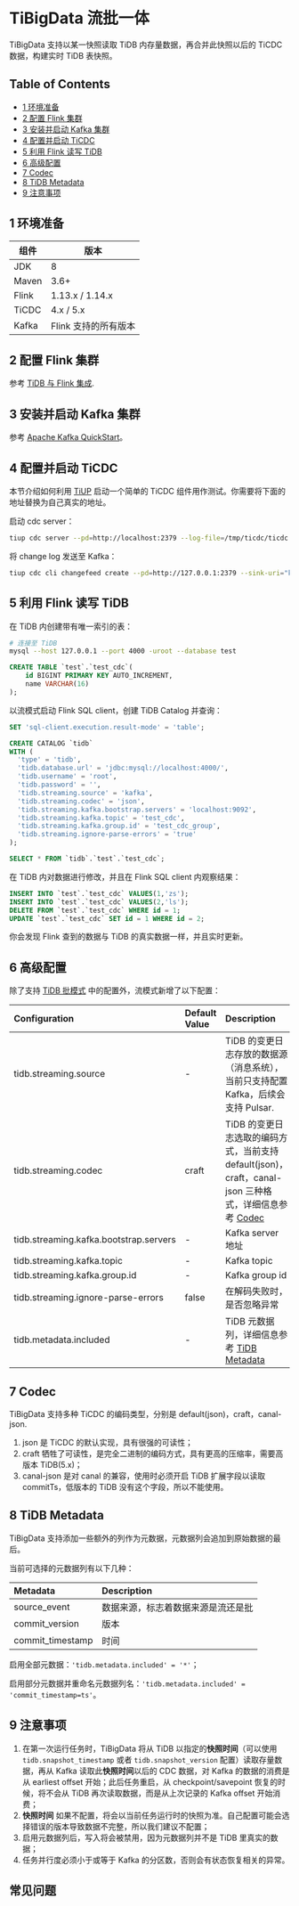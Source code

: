 # TiBigData 流批一体

TiBigData 支持以某一快照读取 TiDB 内存量数据，再合并此快照以后的 TiCDC 数据，构建实时 TiDB 表快照。

## Table of Contents

* [1 环境准备](#1-环境准备)
* [2 配置 Flink 集群](#2-配置-Flink-集群)
* [3 安装并启动 Kafka 集群](#3-安装并启动-Kafka-集群)
* [4 配置并启动 TiCDC](#4-配置并启动-TiCDC)
* [5 利用 Flink 读写 TiDB](#5-利用-Flink-读写-TiDB)
* [6 高级配置](#6-高级配置)
* [7 Codec](#7-Codec)
* [8 TiDB Metadata](#8-TiDB-Metadata)
* [9 注意事项](#9-注意事项)

## 1 环境准备

| 组件    | 版本              |
|-------|-----------------|
| JDK   | 8               |
| Maven | 3.6+            |
| Flink | 1.13.x / 1.14.x |
| TiCDC | 4.x / 5.x       |
| Kafka | Flink 支持的所有版本   |

## 2 配置 Flink 集群

参考 [TiDB 与 Flink 集成](./README_zh_CN.md).

## 3 安装并启动 Kafka 集群

参考 [Apache Kafka QuickStart](https://kafka.apache.org/quickstart)。

## 4 配置并启动 TiCDC

本节介绍如何利用 [TiUP](https://tiup.io/) 启动一个简单的 TiCDC 组件用作测试。你需要将下面的地址替换为自己真实的地址。

启动 cdc server：
```bash
tiup cdc server --pd=http://localhost:2379 --log-file=/tmp/ticdc/ticdc.log --addr=0.0.0.0:8301 --advertise-addr=127.0.0.1:8301 --data-dir=/tmp/log/ticdc
```

将 change log 发送至 Kafka：
```bash
tiup cdc cli changefeed create --pd=http://127.0.0.1:2379 --sink-uri="kafka://localhost:9092/test_cdc?kafka-version=2.4.0&partition-num=1&max-message-bytes=67108864&replication-factor=1&protocol=default"
```

## 5 利用 Flink 读写 TiDB

在 TiDB 内创建带有唯一索引的表：


```bash
# 连接至 TiDB
mysql --host 127.0.0.1 --port 4000 -uroot --database test
```

```sql
CREATE TABLE `test`.`test_cdc`(
    id BIGINT PRIMARY KEY AUTO_INCREMENT,
    name VARCHAR(16) 
);
```

以流模式启动 Flink SQL client，创建 TiDB Catalog 并查询：

```sql
SET 'sql-client.execution.result-mode' = 'table';

CREATE CATALOG `tidb`
WITH (
  'type' = 'tidb',
  'tidb.database.url' = 'jdbc:mysql://localhost:4000/',
  'tidb.username' = 'root',
  'tidb.password' = '',
  'tidb.streaming.source' = 'kafka',
  'tidb.streaming.codec' = 'json',
  'tidb.streaming.kafka.bootstrap.servers' = 'localhost:9092',
  'tidb.streaming.kafka.topic' = 'test_cdc',
  'tidb.streaming.kafka.group.id' = 'test_cdc_group',
  'tidb.streaming.ignore-parse-errors' = 'true'
);

SELECT * FROM `tidb`.`test`.`test_cdc`;
```

在 TiDB 内对数据进行修改，并且在 Flink SQL client 内观察结果：
```sql
INSERT INTO `test`.`test_cdc` VALUES(1,'zs');
INSERT INTO `test`.`test_cdc` VALUES(2,'ls');
DELETE FROM `test`.`test_cdc` WHERE id = 1;
UPDATE `test`.`test_cdc` SET id = 1 WHERE id = 2;
```

你会发现 Flink 查到的数据与 TiDB 的真实数据一样，并且实时更新。

## 6 高级配置

除了支持 [TiDB 批模式](./README_zh_CN.md) 中的配置外，流模式新增了以下配置：

| Configuration                          | Default Value | Description                                                                         |
|:---------------------------------------|:--------------|:------------------------------------------------------------------------------------|
| tidb.streaming.source                  | -             | TiDB 的变更日志存放的数据源（消息系统），当前只支持配置 Kafka，后续会支持 Pulsar.                                  |
| tidb.streaming.codec                   | craft         | TiDB 的变更日志选取的编码方式，当前支持 default(json)，craft，canal-json 三种格式，详细信息参考 [Codec](#7-Codec) |
| tidb.streaming.kafka.bootstrap.servers | -             | Kafka server 地址                                                                     |
| tidb.streaming.kafka.topic             | -             | Kafka topic                                                                         |
| tidb.streaming.kafka.group.id          | -             | Kafka group id                                                                      |
| tidb.streaming.ignore-parse-errors     | false         | 在解码失败时，是否忽略异常                                                                       |
| tidb.metadata.included                 | -             | TiDB 元数据列，详细信息参考 [TiDB Metadata](#8-TiDB-Metadata)                                  |

## 7 Codec

TiBigData 支持多种 TiCDC 的编码类型，分别是 default(json)，craft，canal-json.

1. json 是 TiCDC 的默认实现，具有很强的可读性；
2. craft 牺牲了可读性，是完全二进制的编码方式，具有更高的压缩率，需要高版本 TiDB(5.x)；
3. canal-json 是对 canal 的兼容，使用时必须开启 TiDB 扩展字段以读取 commitTs，低版本的 TiDB 没有这个字段，所以不能使用。

## 8 TiDB Metadata

TiBigData 支持添加一些额外的列作为元数据，元数据列会追加到原始数据的最后。

当前可选择的元数据列有以下几种：

| Metadata         | Description       |
|:-----------------|:------------------|
| source_event     | 数据来源，标志着数据来源是流还是批 |
| commit_version   | 版本                |
| commit_timestamp | 时间                |

启用全部元数据：`'tidb.metadata.included' = '*'`；

启用部分元数据并重命名元数据列名：`'tidb.metadata.included' = 'commit_timestamp=ts'`。

## 9 注意事项

1. 在第一次运行任务时，TiBigData 将从 TiDB 以指定的**快照时间**（可以使用 `tidb.snapshot_timestamp` 或者 `tidb.snapshot_version` 配置）读取存量数据，再从 Kafka 读取此**快照时间**以后的 CDC 数据，对 Kafka 的数据的消费是从 earliest offset 开始；此后任务重启，从 checkpoint/savepoint 恢复的时候，将不会从 TiDB 再次读取数据，而是从上次记录的 Kafka offset 开始消费；
2. **快照时间** 如果不配置，将会以当前任务运行时的快照为准。自己配置可能会选择错误的版本导致数据不完整，所以我们建议不配置；
3. 启用元数据列后，写入将会被禁用，因为元数据列并不是 TiDB 里真实的数据；
4. 任务并行度必须小于或等于 Kafka 的分区数，否则会有状态恢复相关的异常。

## 常见问题



